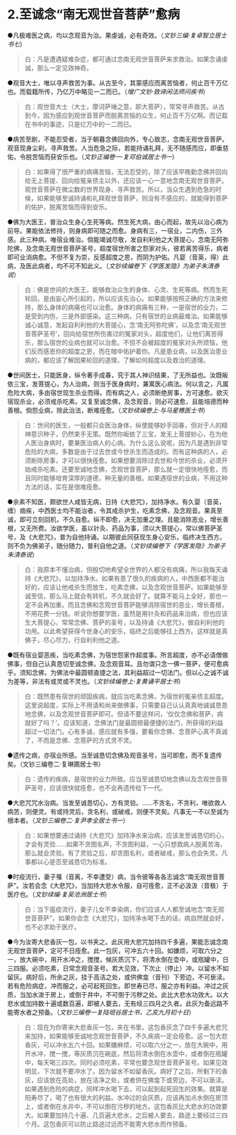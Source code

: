 # 2.至诚念“南无观世音菩萨”愈病

●凡极难医之病，均以念观音为治。果虔诚，必有奇效。（_文钞三编·复卓智立居士书七_）

> 白：凡是遭遇疑难杂症，都可通过念南无观世音菩萨来求救治。如果念诵虔诚，那么一定见效神奇。

●观音大士，唯以寻声救苦为事。从古至今，其蒙感应而离苦恼者，何止百千万亿也。而载籍所传，乃亿万中略见一二而已。（_增广文钞·致谛闲法师问疾书_）

> 白：观世音大士（大士，摩诃萨埵之意，即大菩萨），常常寻声救苦。从古到今，因为感应到观世音菩萨而脱离苦恼的众生，何止百千万亿啊。而记载在书中的事迹，只是亿万中的一二而已。

●病苦至剧，不能忍受者，当于朝暮念佛回向外，专心致志，念南无观世音菩萨。观音现身尘刹，寻声救苦。人当危急之际，若能持诵礼拜，无不随感而应，即垂慈佑，令脱苦恼而获安乐也。（_文钞正编卷一·复邓伯诚居士书一_）

> 白：如果得了很严重的病痛苦恼，无法忍受的，除了应该早晚勤念佛并回向给无上菩提、回向给冤亲债主以外，还应该一心一意地念南无观世音菩萨。观世音菩萨在微尘数的世界现身、寻声救苦。所以，当众生遇到危急的时候，如果能够至诚持诵和礼拜观世音菩萨，则没有不感应的，就能得到菩萨的佑护，脱离苦恼而得到安乐。

●佛为大医王，普治众生身心生死等病。然生死大病，由心而起，故先以治心病为前导。果能依法修持，则身病即可随之而愈。身病有三，一宿业，二内伤，三外感。此三种病，唯宿业难治。倘能竭诚尽敬，发自利利他之大菩提心，念南无阿弥陀佛，及念南无观世音菩萨圣号，超度宿世所害之怨家对头，彼若离苦得乐，病者即可业消病愈。不但不复为崇，反感超度之恩，而阴为护佑。凡婴（音英，得）此病，及医此病者，均不可不知此义。（_文钞续编卷下《学医发隐》为弟子朱清泰说_）

> 白：佛是世间的大医王，能够救治众生的身体、心灵、生死等病。然而生死轮回，是由妄心所引起的，所以应该先治心。如果能够按照正确的方法来修持，那么身体的病痛也可以治愈。身体的病痛有三种，一是宿世的业力，二是受到内伤，三是外部感染。这三种病，只有宿世的业病最难治。如果能够诚心诚意，发起自利利他的大菩提心，念‘南无阿弥陀佛’，以及念‘南无观世音菩萨圣号’，回向给宿世所伤害过的冤家对头，超度他们，让他们离苦得乐，那么宿世的业病也就可以治愈。不但不会被超度的冤家对头所烦恼，他们反而感恩你的超度之恩，而在暗中佑护着你。凡是患业病，以及医治患业病的，都应该了解因果轮回的道理，了解如何超度以及救治的道理。

●世间医士，只能医身，纵令著手成春，究于其人神识结果，了无所益也。汝既皈依三宝，发菩提心，为人治病，则当于医身病时，兼寓医心病法。何以言之，凡属危险大病，多由宿世现生杀业而得。而有病之人，必须断绝房事，方可速愈。欲灭宿现杀业，必须戒杀吃素。又复至诚念佛，及念观音，则必可速愈，且能培德而种善根。倘怨业病，除此治法，断难痊愈。（_文钞续编卷上·与马星樵医士书_）

> 白：世间的医生，一般都只会医治身体，纵使能够妙手回春，但对于人的精神意识种子，仍然束手无策。既然你皈依了三宝，发无上菩提妙心，在为他人医治身病时，要兼医治病人的心病。为什么这么说呢，因为凡是遇到非常危险的大病，多数是由于过去世或今世杀生而造成的。而有这种病的人，必须断除房事，才可以很快痊愈。如果想要消除过去世和今世的杀业，必须开始戒杀吃素。还要至诚地念佛，念观世音菩萨，那么就一定很快地痊愈，而且同时能够培育深厚的道德，种无量的善根。如果遇宿世的业病，不用这种方法的话，实在是很难痊愈。

●余素不知医，颇欲世人咸皆无病，日持《大悲咒》，加持净水。有久婴（音英，缠）痼疾，中西医士均不能治者，令其戒杀护生，吃素念佛，及念观音。果真至诚，即可立刻回机，不久自愈。纵不即愈，决无加重之理。且能消除恶业，增长善根，又无所费。汝欲学医，虽以针灸、药品为事，须以大菩提心，常以佛菩萨圣号，及《大悲咒》，普为自他持诵。以期彼此同获现生身心安乐，临终决生西方。则不负为佛弟子，随分随力，普利自他之道。（_文钞续编卷下《学医发隐》为弟子朱清泰说_）

> 白：我原本不懂治病，但殷切地希望全世界的人都没有病痛，所以我每天诵持《大悲咒》，以加持净水。如果有患了很久的疾病的人，中西医都不能治好的，应该让他戒杀生而放生，吃素念佛，以及念观世音菩萨。如果能够至诚至信，那么马上就会有转机，不久就会好了。就算不能马上全好，那也一定不会再加重。而且念佛和念观世音菩萨能够消除宿世的恶业，增长善根，不用花费一分钱。听说你想要学医，虽然是用针灸和药品来治病，但也应该生大菩提心，常常念佛、菩萨的圣号，以及持诵《大悲咒》，做自利利他的功用。以此希望获得今世身心的安乐，临终之后能够往上西方。这样就是真佛子，尽心尽力，行自利利他之道。

●既有宿业婴恶疾，当吃素念佛，为宿世怨家作超度事。所言超度，亦不必请僧做佛事，但自己认真恳切至诚念佛，及念观音耳。且勿谓只念一佛一菩萨，便可愈病乎。须知念佛，为佛法中最圆顿直捷之法，其利益超过一切法门。但以心之诚不诚为差等，非法有或灵或不灵也。（_文钞续编卷上·复黄诵平居士书_）

> 白：既然患有宿世的顽固疾病，就应当吃素念佛，为宿世的冤亲债主超度。这里说超度，实际上不用请和尚来做佛事，只需要自己认认真真地诚诚恳恳地念佛，以及念观世音菩萨即可。但请不要这样问，‘仅仅念佛和菩萨，病就好了吗？’。应该知道，念佛法门是最圆顿最便捷的法门，所获得的利益超过一切法门。心有多诚，感应就有多强，要看你念佛、念菩萨心真不真诚了，不而是念佛、念菩萨的方式灵不灵。

●遗传之病，亦宿业所感。当至诚恳切念佛及观音圣号，当可即愈，而不复遗传矣。（文钞三编卷二·复琳圃居士书）

> 白：遗传的疾病，是宿世的业力所致。应当至诚恳切地念佛以及念观世音菩萨圣号，应该很快就痊愈，也不会再遗传给下一代。

●大悲咒咒水治病。当发至诚恳切心，方有灵验。……不贪名，不贪利，唯欲救人病苦，则便灵。有或持灵后，贪名利，或破戒，则便不灵矣。凡事无一不以至诚为根本者。（_文钞三编卷二·复尹孝全居士书一_）

> 白：如果想要通过诵持《大悲咒》加持净水来治病，应该发至诚恳切的心，才会有灵验……如果不贪图名声，不贪图利益，一心只想救病人脱离苦海，那么就会灵验。有了灵验之后，却贪图名利，或者破戒，那么也会失灵。凡事都以心是否至诚恳切为标准。

●时疫流行，妻子罹（音离，不幸遭受）病，当令彼等各各志诚念“南无观世音菩萨”。汝若会念《大悲咒》，当加持大悲水令服，自可痊愈，正不必汲汲（音极）于医疗也。（_文钞续编·复吴沧洲居士书_）

> 白：当下瘟疫流行，妻子儿女不幸染病，你们应该人人都至诚地念“南无观世音菩萨”，如果你会念《大悲咒》，加持净水喝下去的话，病自然就会好，也不必求助于医疗。

●今为汝寄大悲香灰一包，以书夹之。此灰用大悲咒加持四千多遍，果能志诚念南无观世音菩萨，定可不日痊愈。此一包灰，可冲五六十回。如嫌烦，可取六分之一，放大碗中，用开水冲之，搅搅，候灰质沉下，将清水倒在壶中，或瓶罐中，日三四服。必须吃素，日常念观音圣号。若大见效，下次止（停止）冲。以留水不如留灰。病好后，所余之灰，挂于高洁之处，或供佛龛（音刊）下旁边，不可亵渎。若有危险病症，冲而服之，必可起死回生。即世寿已尽，服之亦有利益。冲过之灰质，当加水泼于房上，或倒于井中，不可倒于污秽之处。此比大悲水功效大。以大悲水或加持数十遍或数百遍，即被人要去，无有经三四月之久者。此灰为备远路不能寄水者之预备。（_文钞三编卷一复陆培谷居士书，乙亥九月初十日_）

> 白：现在为你寄来大悲香灰一包，夹在书里。这包香灰念了四千多遍大悲咒来加持，如果能够至诚地念观世音菩萨，不久疾病一定会痊愈。这一包大悲香灰，可以冲水五六十回。如果嫌麻烦，可以取六分之一，放在大碗中，用开水冲，搅一搅，等灰质沉在碗底，然后将清水倒在水壶中，或者倒在瓶罐中，每天喝三四次。同时必须吃素，平常也要念观世音菩萨圣号。如果见效明显，下次就不要冲水了。因为留水不如留香灰。病好了之后，所剩下的香灰，应该放在高处，放在洁净之处，或者供在佛龛下或旁边，不可以亵渎。如果遇到危险的病症，同样冲水喝下去，可以起到起死回生的效果。就算是阳寿尽了，喝了也有很大的利益。水冲过的会灰质，应该再加点水倒在房顶上，或者倒在水井中，不可以倒在污秽的地方。这包香灰比大悲水的功效要大。如果要加持几十遍、几百遍大悲水，之后被人要去，路途上要经过三四个月。这包香灰可以防止路途过远而不能寄大悲水而作预备。


